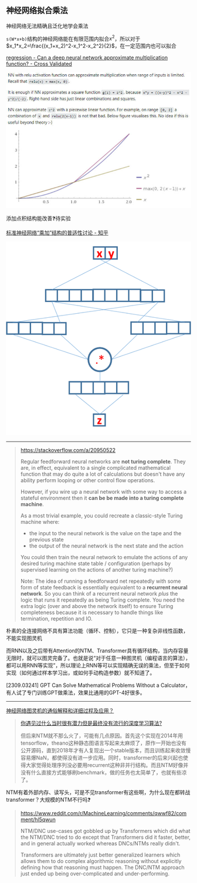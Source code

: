 ## 神经网络拟合乘法

神经网络无法精确且泛化地学会乘法

`s(W*x+b)`结构的神经网络能在有限范围内拟合$x^2$，所以对于$x_1*x_2=\frac{(x_1+x_2)^2-x_1^2-x_2^2}{2}$，在一定范围内也可以拟合

[regression - Can a deep neural network approximate multiplication function? - Cross Validated](<https://stats.stackexchange.com/questions/217703/can-a-deep-neural-network-approximate-multiplication-function>)

![神经网络拟合乘法](<./img/神经网络拟合乘法.jpg>)

添加点积结构能改善❓待实验

[标准神经网络“乘加”结构的普适性讨论 - 知乎](<https://zhuanlan.zhihu.com/p/56972144>)

![神经网络拟合乘法 点积结构](<./img/神经网络拟合乘法 点积结构.png>)

---

> https://stackoverflow.com/a/20950522
>
> Regular feedforward neural networks are **not turing complete**. They are, in effect, equivalent to a single complicated mathematical function that may do quite a lot of calculations but doesn't have any ability perform looping or other control flow operations.
>
> However, if you wire up a neural network with some way to access a stateful environment then it **can be be made into a turing complete machine**.
>
> As a most trivial example, you could recreate a classic-style Turing machine where:
>
> - the input to the neural network is the value on the tape and the previous state
> - the output of the neural network is the next state and the action
>
> You could then train the neural network to emulate the actions of any desired turing machine state table / configuration (perhaps by supervised learning on the actions of another turing machine?)
>
> Note: The idea of running a feedforward net repeatedly with some form of state feedback is essentially equivalent to a **recurrent neural network**. So you can think of a recurrent neural network *plus* the logic that runs it repeatedly as being Turing complete. You need the extra logic (over and above the network itself) to ensure Turing completeness because it is necessary to handle things like termination, repetition and IO.

朴素的全连接网络不具有算法功能（循环、控制），它只是一种复杂非线性函数，不能实现图灵机

而RNN以及之后带有Attention的NTM、Transformer具有循环结构，当内存容量无限时，就可以图灵完备了。也就是说“对于任意一种图灵机（编程语言的算法），都可以用RNN等实现”，所以理论上RNN等可以实现精确无误的乘法，但至于如何实现（如何通过样本学习出，或如何手动构造参数）就不知道了。

[2309.03241] GPT Can Solve Mathematical Problems Without a Calculator，有人试了专门训练GPT做乘法，效果比通用的GPT-4好很多。

---

[神经网络图灵机的通俗解释和详细过程及应用？](<https://www.zhihu.com/question/42029751/answer/109995246>)

> [你遇见过什么当时很有潜力但是最终没有流行的深度学习算法?](<https://www.zhihu.com/question/490517834/answer/2162746696>)
>
> 但后来NTM就不那么火了，可能有几点原因。首先这个实现在2014年用tensorflow，theano这种静态图语言写起来太麻烦了，原作一开始也没有公开源码，直到2018年才有人复现出一个stable版本，而且训练起来收敛慢容易爆NaN，都使得没有进一步应用。同时，transformer的后来兴起也使得大家觉得处理序列没必要用recurrent这种非并行结构。而且NTM好像并没有什么直接方式能够刷benchmark，做的任务也太简单了，也就有些凉了。
>

NTM有着外部内存、读写头，可是不见transformer有这些啊，为什么现在都转战transformer？大规模的NTM不行吗❓

> https://www.reddit.com/r/MachineLearning/comments/qwwf82/comment/hl5qwun
>
> NTM/DNC use-cases got gobbled up by Transformers which did what the NTM/DNC tried to do except that Transformers did it faster, better, and in general actually worked whereas DNCs/NTMs really didn't.
>
> Transformers are ultimately just better generalized learners which allows them to do complex algorithmic reasoning without explicitly defining how that reasoning must happen. The DNC/NTM approach just ended up being over-complicated and under-performing.

